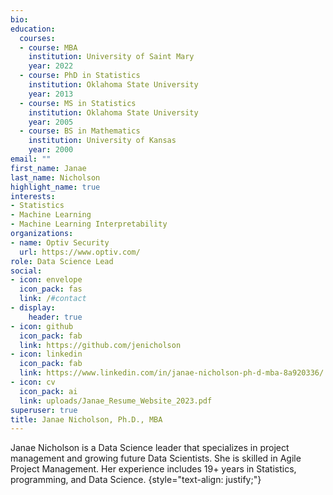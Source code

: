 ```yaml
---
bio: 
education:
  courses:
  - course: MBA
    institution: University of Saint Mary
    year: 2022
  - course: PhD in Statistics
    institution: Oklahoma State University
    year: 2013
  - course: MS in Statistics
    institution: Oklahoma State University
    year: 2005
  - course: BS in Mathematics
    institution: University of Kansas
    year: 2000
email: ""
first_name: Janae
last_name: Nicholson
highlight_name: true
interests:
- Statistics
- Machine Learning
- Machine Learning Interpretability
organizations:
- name: Optiv Security
  url: https://www.optiv.com/
role: Data Science Lead
social:
- icon: envelope
  icon_pack: fas
  link: /#contact
- display:
    header: true
- icon: github
  icon_pack: fab
  link: https://github.com/jenicholson
- icon: linkedin
  icon_pack: fab
  link: https://www.linkedin.com/in/janae-nicholson-ph-d-mba-8a920336/
- icon: cv
  icon_pack: ai
  link: uploads/Janae_Resume_Website_2023.pdf
superuser: true
title: Janae Nicholson, Ph.D., MBA
---
```


Janae Nicholson is a Data Science leader that specializes in project management and growing future Data Scientists.  She is skilled in Agile Project Management.  Her experience includes 19+ years in Statistics, programming, and Data Science.
{style="text-align: justify;"}

